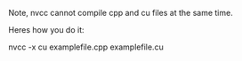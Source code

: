 Note, nvcc cannot compile cpp and cu files at the same time.

Heres how you do it:

nvcc -x cu examplefile.cpp examplefile.cu
